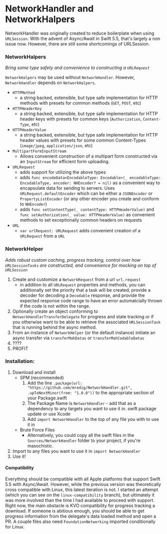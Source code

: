 # NetworkHandler and NetworkHalpers

NetworkHandler was originally created to reduce boilerplate when using `URLSession`. With the advent of Async/Await in Swift 5.5, that's largely a non issue now. However, there are still some shortcomings of URLSession.

### NetworkHalpers
*Bring some type safety and convenience to constructing a `URLRequest`*

`NetworkHalpers` may be used without `NetworkHandler`. However, `NetworkHandler` depends on `NetworkHalpers`.

* `HTTPMethod`
	* a string backed, extensible, but type safe implementation for HTTP methods with presets for common methods (`GET`, `POST`, etc)
* `HTTPHeaderKey`
	* a string backed, extensible, but type safe implementation for HTTP header keys with presets for common keys (`Authorization`, `Content-Type`, etc)
* `HTTPHeaderValue`
	* a string backed, extensible, but type safe implementation for HTTP header values with presets for some common Content-Types (`image/jpeg`, `application/json`, etc)
* `MultipartFormInputStream`
	* Allows convenient construction of a multipart form constructed via an `InputStream` for efficient form uploading.
* `URLRequest`
	* adds support for utilizing the above types
	* adds `func encodeData<EncodableType: Encodable>(_ encodableType: EncodableType, encoder: NHEncoder? = nil)` as a convenient way to encapsulate data for sending to servers. Uses `URLRequest.defaultEncoder` which can be either a `JSONEncoder` or `PropertyListEncoder` (or any other encoder you create and conform to `NHEncoder`)
	* adds `func setContentType(_ contentType: HTTPHeaderValue)` and `func setAuthorization(_ value: HTTPHeaderValue)` as convenient methods to set exceptionally common headers on requests
* `URL`
	* `var urlRequest: URLRequest` adds convenient creation of a `URLRequest` from a `URL`
	
### NetworkHelper
*Adds robust custom caching, progress tracking, control over how `URLSessionTasks` are constructed, and convenience for mocking on top of `URLSession`*

1. Create and customize a `NetworkRequest` from a url `url.request`
	* in addition to all `URLRequest` properties and methods, you can additionally set the priority that a task will be created, provide a decoder for decoding a `Decodable` response, and provide the expected response code range to have an error automatcially thrown if the code is not within the range.
1. Optionally create an object conforming to `NetworkHandlerTransferDelegate` for progress and state tracking or if you otherwise want to be able to retrieve the associated `URLSessionTask` that is running behind the async method.
1. From an instance of `NetworkHelper` (or the default instance) initiate an async transfer via `transferMahDatas` or `transferMahCodableDatas`
1. ????
1. PROFIT

### Installation:

1. Download and install
	* SPM (recommended)
		1. Add the line `.package(url: "https://github.com/mredig/NetworkHandler.git", .upToNextMinor(from: "1.0.0"))` to the appropriate section of your Package.swift
		1. The Package Name is `NetworkHandler` - add that as a dependency to any targets you want to use it in.
		swift package update or use Xcode
		1. Add `import NetworkHandler` to the top of any file you with to use it in
	* Brute Force Files
		* Alternatively, you could copy all the swift files in the `Sources/NetworkHandler` folder to your project, if you're masochistic.
1. Import to any files you want to use it in
	`import NetworkHandler`
1. Use it!

#### Compatibility
Everything should be compatible with all Apple platforms that support Swift 5.5 with Async/Await.
However, while the previous version was theoretically cross compatible with Linux, this latest iteration is not. I started an attempt (which you can see on the `linux-compatibility` branch), but ultimately it was more involved than the time I had available to proceed with support. Right now, the main obstacle is KVO compatibility for progress tracking a download. If someone is abitious enough, you should be able to get progress information from the delegate's data loaded method and open a PR. A couple files also need `FoundationNetworking` imported conditionally for Linux.
